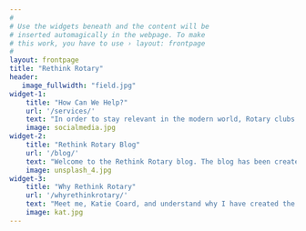 ```yaml
---
#
# Use the widgets beneath and the content will be
# inserted automagically in the webpage. To make
# this work, you have to use › layout: frontpage
#
layout: frontpage
title: "Rethink Rotary"
header:
   image_fullwidth: "field.jpg"
widget-1:
    title: "How Can We Help?"
    url: '/services/'
    text: "In order to stay relevant in the modern world, Rotary clubs and Rotarians worldwide need to be open to change. However, sometimes it's hard to know where to go for the right advice. I want to use my professional skills to help Rotary clubs and ensure Rotary stays relevant.<br><br>I offer a multitude of services to help Rotary clubs embrace change and make sure it works for them. Some relevant services I offer are website design, social media management, workshops and a club health check."
    image: socialmedia.jpg
widget-2:
    title: "Rethink Rotary Blog"
    url: '/blog/'
    text: "Welcome to the Rethink Rotary blog. The blog has been created to encourage conversation amongst Rotarians on how to change their club for the better while retaining what makes Rotary Rotary. Posts will provide an online resource and answer the questions you have but didn't know where to look for the answers. <br><br>Posts focus on things such as rethinking meeting structure, improving your club website, managing social media and generally looking at club from the outside to see where improvements can be made."
    image: unsplash_4.jpg
widget-3:
    title: "Why Rethink Rotary"
    url: '/whyrethinkrotary/'
    text: "Meet me, Katie Coard, and understand why I have created the Rethink Rotary blog. The goal is to make Rotary the best it can be so future generations can enjoy all it offers and provides to the world.<br><br> My Rotary experience and professional experience place me in a unique position to create a safe space where Rotarians and Rotary clubs can ask the questions they want to ask."
    image: kat.jpg
---
```


<!-- <div id="videoModal" class="reveal-modal large" data-reveal="">
  <div class="flex-video widescreen vimeo" style="display: block;">
    <iframe width="1280" height="720" src="https://www.youtube.com/embed/3b5zCFSmVvU" frameborder="0" allowfullscreen></iframe>
  </div>
  <a class="close-reveal-modal">&#215;</a>
</div> -->